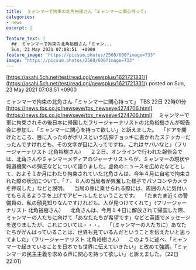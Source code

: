 ```yaml
---
title:  ミャンマーで拘束の北角裕樹さん「ミャンマーに関心持って」  
categories:
- news
excerpt: |
  
feature_text: |
  ##  ミャンマーで拘束の北角裕樹さん「ミャン...
  Sun, 23 May 2021 07:08:51  +0900
feature_image: "https://picsum.photos/2560/600?image=733"
image: "https://picsum.photos/2560/600?image=733"
---
```


[https://asahi.5ch.net/test/read.cgi/newsplus/1621721331/](https://asahi.5ch.net/test/read.cgi/newsplus/1621721331/)
posted on Sun, 23 May 2021 07:08:51  +0900

<!--more-->

ミャンマーで拘束の北角さん「ミャンマーに関心持って」 TBS 22日 22時01分 [https://news.tbs.co.jp/newseye/tbs_newseye4274706.html](https://news.tbs.co.jp/newseye/tbs_newseye4274706.html) 　ミャンマーで軍に拘束されその後日本に帰国したフリージャーナリストの北角裕樹さんが報告会に参加し、「ミャンマーに関心を持って欲しい」と訴えました。 　「ドアを開けたところ、目に入ったのがポリスという防弾チョッキに書かれたステッカーだったんですけれども、その文字が目に入ってですね、これはヤバいなと」（フリージャーナリスト 北角裕樹さん） 　２２日、オンラインで行われた報告会では、北角さんやミャンマーメディアのジャーナリストらが、ミャンマーの現状や報道機関への弾圧などについて語りました。虚偽のニュースを広めたなどとして、およそ１か月にわたり拘束されていた北角さんは、今年４月に自宅で拘束された際の状況について、「７、８人の当局者が興奮した様子でパソコンやカメラを押収した」などと説明。 　当局の車に乗せられる際には、周囲の人に気付いてもらえるよう手を上げてアピールしたということです。 　「たまたま近くの警備員の、私の顔見知りなんですけれども、人が見つけてくれて」（フリージャーナリスト 北角裕樹さん） 　北角さんは、今月１４日に解放されて帰国した際、ミャンマーの人たちに向けて「あなたたちが希望です」などと英語でメッセージを送りましたが、これについては・・・。 　「（ミャンマーの人たちに）あなたたちががんばっていることは、世界も見ているんだということを伝えたいと思ってました」（フリージャーナリスト 北角裕樹さん） 　このように述べ、「ミャンマーで起きていることを日本でも世界に伝えていきたい」と改めて強調。「ミャンマーの民主主義を求める声に関心を持って欲しい」と訴えました。（22日22:01）
